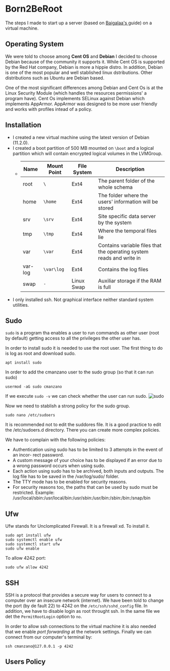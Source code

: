 # Born2BeRoot
The steps  I made to start up a server (based on [Baigalaa's ](https://baigal.medium.com/born2beroot-e6e26dfb50ac) guide) on a virtual machine.

## Operating System
We were told to choose among **Cent OS** and **Debian**
I decided to choose Debian because of the community it supports it. While Cent OS is supported by the Red Hat company, Debian is more a hippie distro.
In addition, Debian is one of the most popular and well stablished linux dstributions. Other distributions such as Ubuntu are Debian based. 

One of the most significant differences among Debian and Cent Os is at the Linux Security Module (which handles the resources permissions' a program have). Cent Os implements SELinux against Debian which implements AppArmor. AppArmor was designed to be more user friendly and works with profiles intead of a policy.

## Installation
* I created a new virtual machine using the latest version of Debian (11.2.0). 
* I created a boot partition of 500 MB mounted on ``\boot`` and a logical partition which will contain encrypted logical volumes in the LVMGroup.
  * |Name|Mount Point|File System|Description|
    |----|-----------|------------|----------|
    |root|``\``|Ext4|The parent folder of the whole schema|
    |home|``\home``|Ext4|The folder where the users' information will be stored|
    |srv|``\srv``|Ext4|Site specific data server by the system|
    |tmp|``\tmp``|Ext4|Where the temporal files lie|
    |var|``\var``|Ext4|Contains variable files that the operating system reads and write in|
    |var-log|``\var\log``|Ext4|Contains the log files|
    |swap| ``-``|Linux Swap|Auxiliar storage if the RAM is full|
* I only installed ssh. Not graphical interface neither standard system utilities.

## Sudo
``sudo`` is a program tha enables a user to run commands as other user (root by default) getting access to all the privileges the other user has.

In order to install sudo it is needed to use the root user.
The first thing to do is log as root and download sudo.
```console
apt install sudo
```
In order to add the cmanzano user to the sudo group (so that it can run sudo)
```console
usermod -aG sudo cmanzano
```

If we execute ``sudo -v`` we can check whether the user can run sudo.
![sudo](https://user-images.githubusercontent.com/58918297/147292664-b475c37d-48c2-4b9e-b798-2bea7bc96a80.png)

Now we need to stablish a strong policy for the sudo group.
```console
sudo nano /etc/sudoers
```
It is recommended not to edit the suddores file. It is a good practice to edit the /etc/sudoers.d directory. There you can create more complex policies.

We have to complain with the following policies:
* Authentication using sudo has to be limited to 3 attempts in the event of an incor-
rect password.
* A custom message of your choice has to be displayed if an error due to a wrong
password occurs when using sudo.
* Each action using sudo has to be archived, both inputs and outputs. The log file
has to be saved in the /var/log/sudo/ folder.
* The TTY mode has to be enabled for security reasons.
* For security reasons too, the paths that can be used by sudo must be restricted.
Example:
/usr/local/sbin:/usr/local/bin:/usr/sbin:/usr/bin:/sbin:/bin:/snap/bin

## Ufw
Ufw stands for Unclomplicated Firewall. It is a firewall xd. To install it.
```console
sudo apt install ufw
sudo systemctl enable ufw
sudo systemctl start ufw
sudo ufw enable
```
To allow 4242 port:
```console 
sudo ufw allow 4242
```

## SSH
SSH is a protocol that provides a secure way for users to connect to a computer over an insecure network (internet). 
We have been told to change the port (by de fault 22) to 4242 on the ``/etc/ssh/sshd_config`` file. In addition, we have to disable login as root throught ssh. In the same file we det the ``PermitRootLogin`` option to ``no``.

In order to allow ssh connections to the virtual machine it is also needed that we enable *port forwarding* at the network settings.
Finally we can connect from our computer's terminal by: 
```console 
ssh cmanzano@127.0.0.1 -p 4242
```

## Users Policy
